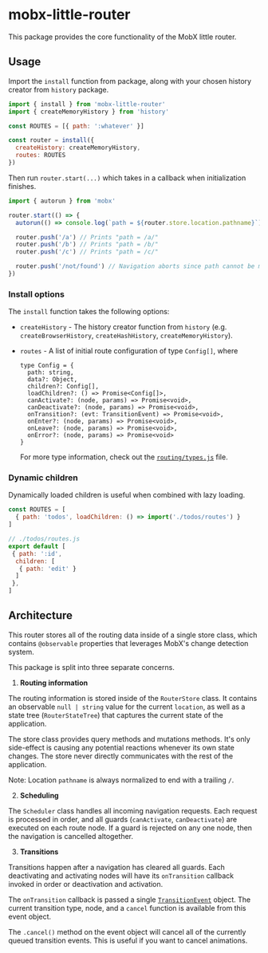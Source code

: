 # mobx-little-router

This package provides the core functionality of the MobX little router.

## Usage

Import the `install` function from package, along with your chosen history creator from `history` package.

```js
import { install } from 'mobx-little-router'
import { createMemoryHistory } from 'history'

const ROUTES = [{ path: ':whatever' }]

const router = install({
  createHistory: createMemoryHistory,
  routes: ROUTES
})
```

Then run `router.start(...)` which takes in a callback when initialization finishes.

```js
import { autorun } from 'mobx'

router.start(() => {
  autorun(() => console.log(`path = ${router.store.location.pathname}`))

  router.push('/a') // Prints "path = /a/"
  router.push('/b') // Prints "path = /b/"
  router.push('/c') // Prints "path = /c/"

  router.push('/not/found') // Navigation aborts since path cannot be matched from config.
})
```

### Install options

The `install` function takes the following options:

- `createHistory` - The history creator function from `history` (e.g. `createBrowserHistory`,
  `createHashHistory`, `createMemoryHistory`).
- `routes` - A list of initial route configuration of type `Config[]`, where

  ```
  type Config = {
    path: string,
    data?: Object,
    children?: Config[],
    loadChildren?: () => Promise<Config[]>,
    canActivate?: (node, params) => Promise<void>,
    canDeactivate?: (node, params) => Promise<void>,
    onTransition?: (evt: TransitionEvent) => Promise<void>,
    onEnter?: (node, params) => Promise<void>,
    onLeave?: (node, params) => Promise<void>,
    onError?: (node, params) => Promise<void>
  }
  ```

  For more type information, check out the [`routing/types.js`](./src/routing/types.js)
  file.

### Dynamic children

Dynamically loaded children is useful when combined with lazy loading.

```js
const ROUTES = [
  { path: 'todos', loadChildren: () => import('./todos/routes') }
]

// ./todos/routes.js
export default [
 { path: ':id',
  children: [
   { path: 'edit' }
  ]
 },
]
```

## Architecture

This router stores all of the routing data inside of a single store class, which contains
`@observable` properties that leverages MobX's change detection system.

This package is split into three separate concerns.

1. **Routing information**

  The routing information is stored inside of the `RouterStore` class. It contains
  an observable `null | string` value for the current `location`, as well as a state
  tree (`RouterStateTree`) that captures the current state of the application.

  The store class provides query methods and mutations methods. It's only side-effect
  is causing any potential reactions whenever its own state changes. The store never
  directly communicates with the rest of the application.

  Note: Location `pathname` is always normalized to end with a trailing `/`.

2. **Scheduling**

  The `Scheduler` class handles all incoming navigation requests. Each request is processed
  in order, and all guards (`canActivate`, `canDeactivate`) are executed
  on each route node. If a guard is rejected on any one node, then the navigation
  is cancelled altogether.

3. **Transitions**

  Transitions happen after a navigation has cleared all guards. Each deactivating and activating
  nodes will have its `onTransition` callback invoked in order or deactivation and activation.

  The `onTransition` callback is passed a single [`TransitionEvent`](./src/transitions/types.js)
  object. The current transition type, node, and a `cancel` function is available from this
  event object.

  The `.cancel()` method on the event object will cancel all of the currently queued transition
  events. This is useful if you want to cancel animations.
